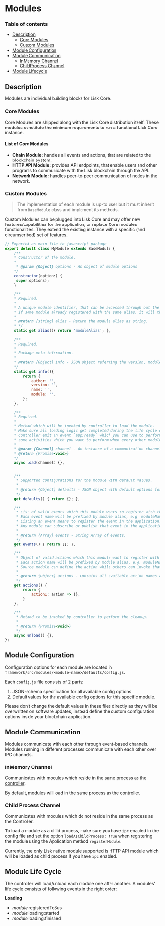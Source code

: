 # Modules

### Table of contents

- [Description](#description)
  - [Core Modules](#core-modules)
  - [Custom Modules](#custom-modules)
- [Module Configuration](#module-configuration)
- [Module Communication](#module-communication)
  - [InMemory Channel](#inmemory-channel)
  - [ChildProcess Channel](#childprocess-channel)
- [Module Lifecycle](#module-life-cycle)

## Description

Modules are individual building blocks for Lisk Core.

### Core Modules

Core Modules are shipped along with the Lisk Core distribution itself. These modules constitute the minimum requirements to run a functional Lisk Core instance.

#### List of Core Modules

- **Chain Module:** handles all events and actions, that are related to the blockchain system.
- **HTTP API Module:** provides API endpoints, that enable users and other programs to communicate with the Lisk blockchain through the API.
- **Network Module:** handles peer-to-peer communication of nodes in the network.

### Custom Modules

> The implementation of each module is up-to user but it must inherit from `BaseModule` class and implement its methods.

Custom Modules can be plugged into Lisk Core and may offer new features/capabilities for the application, or replace Core modules functionalities.
They extend the existing instance with a specific (and circumscribed) set of features.

```js
// Exported as main file to javascript package
export default class MyModule extends BaseModule {
    /**
    * Constructor of the module.
    *
     * @param {Object} options - An object of module options
    */
    constructor(options) {
     super(options);
    }

    /**
    * Required.
    *
    * A unique module identifier, that can be accessed through out the system.
    * If some module already registered with the same alias, it will throw an error.
    *
    * @return {string} alias - Return the module alias as string.
    * */
    static get alias(){ return 'moduleAlias'; },

    /**
    * Required.
    *
    * Package meta information.
    *
    * @return {Object} info - JSON object referring the version, module name, module (short-hand name), and module author.
    */
    static get info(){
        return {
            author: '',
            version: '',
            name: '',
			module: '',
        };
    },

    /**
    * Required.
    *
    * Method which will be invoked by controller to load the module.
    * Make sure all loading logic get completed during the life cycle of load.
    * Controller emit an event `app:ready` which you can use to perform
    * some activities which you want to perform when every other module is loaded.
    *
    * @param {Channel} channel - An instance of a communication channel.
    * @return {Promise<void>}
    */
    async load(channel) {},


    /**
     * Supported configurations for the module with default values.
     *
     * @return {Object} defaults - JSON object with default options for the module.
     */
    get defaults() { return {}; },

    /**
     * List of valid events which this module wants to register with the controller.
     * Each event name will be prefixed by module alias, e.g. moduleName:event1.
     * Listing an event means to register the event in the application.
     * Any module can subscribe or publish that event in the application.
     *
     * @return {Array} events - String Array of events.
     */
    get events() { return []; },

    /**
     * Object of valid actions which this module want to register with the controller.
     * Each action name will be prefixed by module alias, e.g. moduleName:action1.
     * Source module can define the action while others can invoke that action.
     *
     * @return {Object} actions - Contains all available action names as key, and the corresponding function as value.
     */
    get actions() {
        return {
            action1: action => {},
        }
    },

    /**
     * Method to be invoked by controller to perform the cleanup.
     *
     * @return {Promise<void>}
     */
    async unload() {},
};
```

## Module Configuration

Configuration options for each module are located in `framework/src/modules/<module-name>/defaults/config.js`.

Each `config.js` file consists of 2 parts:

1. JSON-schema specification for all available config options
2. Default values for the available config options for this specific module.

Please don't change the default values in these files directly as they will be overwritten on software updates, instead define the custom configuration options inside your blockchain application.

## Module Communication

Modules communicate with each other through event-based channels.
Modules running in different processes communicate with each other over IPC channels.

### InMemory Channel

Communicates with modules which reside in the same process as the [controller](../controller/README.md).

By default, modules will load in the same process as the controller.

### Child Process Channel

Communicates with modules which do not reside in the same process as the Controller.

To load a module as a child process, make sure you have `ipc` enabled in the config file and set the option `loadAsChildProcess: true` when registering the module using the Application method `registerModule`.

Currently, the only Lisk native module supported is HTTP API module which will be loaded as child process if you have `ipc` enabled.

## Module Life Cycle

The controller will load/unload each module one after another.
A modules' life cycle consists of following events in the right order:

**Loading**

- _module_:registeredToBus
- _module_:loading:started
- _module_:loading:finished
